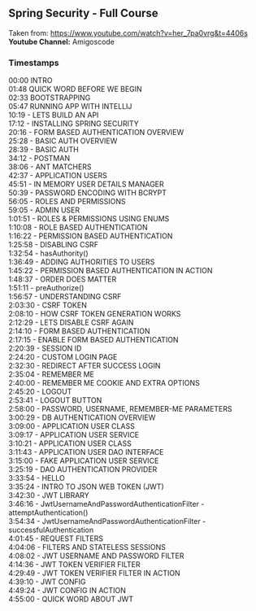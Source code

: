 ## Spring Security - Full Course

Taken from: https://www.youtube.com/watch?v=her_7pa0vrg&t=4406s   
**Youtube Channel:** Amigoscode

### Timestamps
00:00 INTRO   
01:48 QUICK WORD BEFORE WE BEGIN   
02:33 BOOTSTRAPPING   
05:47 RUNNING APP WITH INTELLIJ   
10:19 - LETS BUILD AN API   
17:12 - INSTALLING SPRING SECURITY   
20:16 - FORM BASED AUTHENTICATION OVERVIEW   
25:28 - BASIC AUTH OVERVIEW   
28:39 - BASIC AUTH   
34:12 - POSTMAN   
38:06 - ANT MATCHERS   
42:37 - APPLICATION USERS   
45:51 - IN MEMORY USER DETAILS MANAGER   
50:39 - PASSWORD ENCODING WITH BCRYPT   
56:05 - ROLES AND PERMISSIONS   
59:05 - ADMIN USER   
1:01:51 - ROLES & PERMISSIONS USING ENUMS   
1:10:08 - ROLE BASED AUTHENTICATION   
1:16:22 - PERMISSION BASED AUTHENTICATION   
1:25:58 - DISABLING CSRF   
1:32:54 - hasAuthority()   
1:36:49 - ADDING AUTHORITIES TO USERS   
1:45:22 - PERMISSION BASED AUTHENTICATION IN ACTION   
1:48:37 - ORDER DOES MATTER   
1:51:11 - preAuthorize()   
1:56:57 - UNDERSTANDING CSRF   
2:03:30 - CSRF TOKEN   
2:08:10 - HOW CSRF TOKEN GENERATION WORKS   
2:12:29 - LETS DISABLE CSRF AGAIN   
2:14:10 - FORM BASED AUTHENTICATION   
2:17:15 - ENABLE FORM BASED AUTHENTICATION   
2:20:39 - SESSION ID   
2:24:20 - CUSTOM LOGIN PAGE   
2:32:30 - REDIRECT AFTER SUCCESS LOGIN   
2:35:04 - REMEMBER ME   
2:40:00 - REMEMBER ME COOKIE AND EXTRA OPTIONS   
2:45:20 - LOGOUT   
2:53:41 - LOGOUT BUTTON   
2:58:00 - PASSWORD, USERNAME, REMEMBER-ME  PARAMETERS   
3:00:29 - DB AUTHENTICATION OVERVIEW   
3:09:00 - APPLICATION USER CLASS   
3:09:17 - APPLICATION USER SERVICE   
3:10:21 - APPLICATION USER CLASS   
3:11:43 - APPLICATION USER DAO INTERFACE   
3:15:00 - FAKE APPLICATION USER SERVICE   
3:25:19 - DAO AUTHENTICATION PROVIDER   
3:33:54 - HELLO   
3:35:24 - INTRO TO JSON WEB TOKEN (JWT)   
3:42:30 - JWT LIBRARY   
3:46:16 -  JwtUsernameAndPasswordAuthenticationFilter - attemptAuthentication()   
3:54:34 - JwtUsernameAndPasswordAuthenticationFilter - successfulAuthentication   
4:01:45 - REQUEST FILTERS   
4:04:06 - FILTERS AND STATELESS SESSIONS   
4:08:02 - JWT USERNAME AND PASSWORD FILTER   
4:14:36 - JWT TOKEN VERIFIER FILTER   
4:29:49 - JWT TOKEN VERIFIER FILTER IN ACTION   
4:39:10 - JWT CONFIG   
4:49:24 - JWT CONFIG IN ACTION   
4:55:00 - QUICK WORD ABOUT JWT   